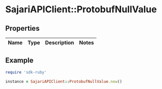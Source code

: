 # SajariAPIClient::ProtobufNullValue

## Properties

| Name | Type | Description | Notes |
| ---- | ---- | ----------- | ----- |

## Example

```ruby
require 'sdk-ruby'

instance = SajariAPIClient::ProtobufNullValue.new()
```


